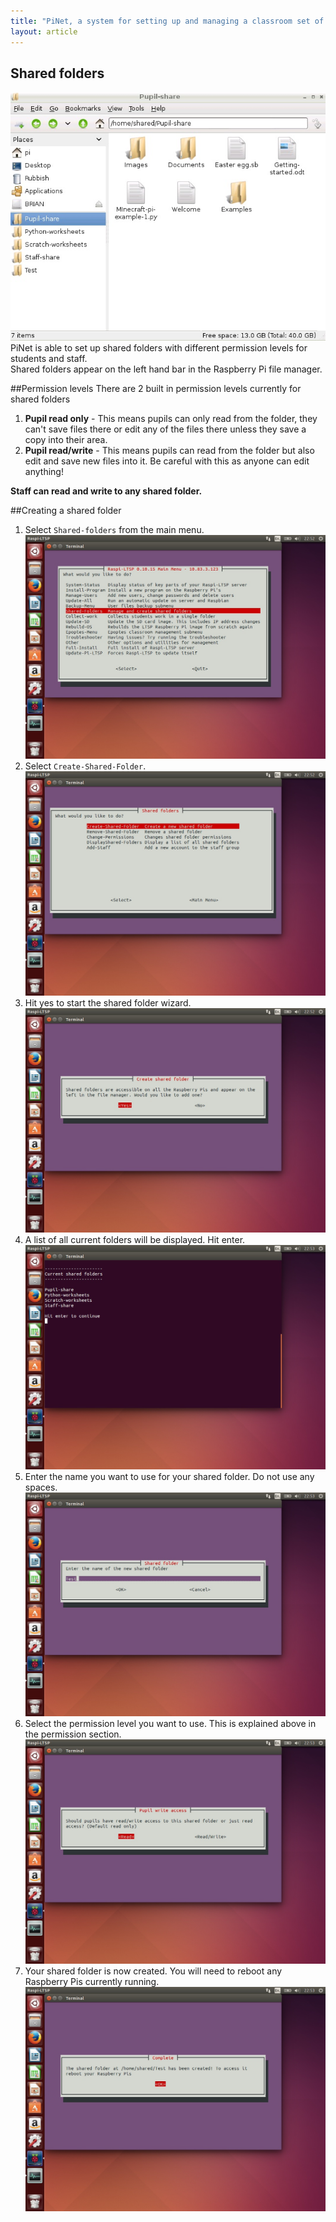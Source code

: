 ```yaml
---
title: "PiNet, a system for setting up and managing a classroom set of Raspberry Pis."
layout: article
---
```


Shared folders
-----------------------------   

![](/assets/images/Shared-folders-8.jpeg)     
PiNet is able to set up shared folders with different permission levels for students and staff.   
Shared folders appear on the left hand bar in the Raspberry Pi file manager.   

##Permission levels
There are 2 built in permission levels currently for shared folders
1. **Pupil read only** - This means pupils can only read from the folder, they can't save files there or edit any of the files there unless they save a copy into their area.   
2. **Pupil read/write** - This means pupils can read from the folder but also edit and save new files into it. Be careful with this as anyone can edit anything!   
    
**Staff can read and write to any shared folder.**

##Creating a shared folder

1. Select ```Shared-folders``` from the main menu.   
![](/assets/images/Shared-folders-1.jpeg)   
2. Select ```Create-Shared-Folder```.  
![](/assets/images/Shared-folders-2.jpeg)  
3. Hit yes to start the shared folder wizard.  
![](/assets/images/Shared-folders-3.jpeg)   
4. A list of all current folders will be displayed. Hit enter.   
![](/assets/images/Shared-folders-4.jpeg)   
5. Enter the name you want to use for your shared folder. Do not use any spaces.   
![](/assets/images/Shared-folders-5.jpeg)   
6. Select the permission level you want to use. This is explained above in the permission section.  
![](/assets/images/Shared-folders-6.jpeg)  
7. Your shared folder is now created. You will need to reboot any Raspberry Pis currently running.   
![](/assets/images/Shared-folders-7.jpeg)  
